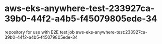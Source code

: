 # aws-eks-anywhere-test-233927ca-39b0-44f2-a4b5-f45079805ede-34
repository for use with E2E test job aws-eks-anywhere-test:233927ca-39b0-44f2-a4b5-f45079805ede-34
